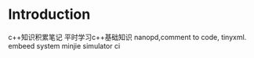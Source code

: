 # Introduction
c++知识积累笔记
平时学习c++基础知识
nanopd,comment to code, tinyxml.
embeed system minjie
simulator
ci
